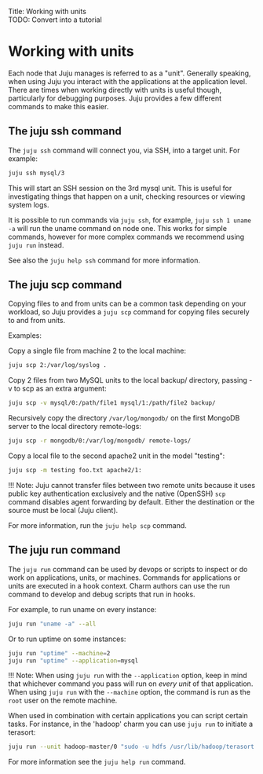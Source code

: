 Title: Working with units  
TODO:  Convert into a tutorial

# Working with units

Each node that Juju manages is referred to as a "unit". Generally speaking,
when using Juju you interact with the applications at the application level. 
There are times when working directly with units is useful though, particularly
for debugging purposes. Juju provides a few different commands to make this
easier.


## The juju ssh command

The `juju ssh` command will connect you, via SSH, into a target unit. For
example:

```bash
juju ssh mysql/3
```

This will start an SSH session on the 3rd mysql unit. This is useful for
investigating things that happen on a unit, checking resources or viewing
system logs.

It is possible to run commands via `juju ssh`, for example, `juju ssh 1 uname
-a` will run the uname command on node one. This works for simple commands,
however for more complex commands we recommend using `juju run` instead.

See also the `juju help ssh` command for more information.


## The juju scp command

Copying files to and from units can be a common task depending on your
workload, so Juju provides a `juju scp` command for copying files securely to
and from units.

Examples:

Copy a single file from machine 2 to the local machine:

```bash
juju scp 2:/var/log/syslog .
```

Copy 2 files from two MySQL units to the local backup/ directory, passing -v to
scp as an extra argument:

```bash
juju scp -v mysql/0:/path/file1 mysql/1:/path/file2 backup/
```

Recursively copy the directory `/var/log/mongodb/` on the first MongoDB server
to the local directory remote-logs:

```bash
juju scp -r mongodb/0:/var/log/mongodb/ remote-logs/
```

Copy a local file to the second apache2 unit in the model "testing":

```bash
juju scp -m testing foo.txt apache2/1:
```

!!! Note:
    Juju cannot transfer files between two remote units because it uses public
    key authentication exclusively and the native (OpenSSH) `scp` command disables
    agent forwarding by default. Either the destination or the source must be local
    (Juju client).

For more information, run the `juju help scp` command.


## The juju run command

The `juju run` command can be used by devops or scripts to inspect or do work
on applications, units, or machines. Commands for applications or units are
executed in a hook context. Charm authors can use the run command to develop 
and debug scripts that run in hooks.

For example, to run uname on every instance:

```bash
juju run "uname -a" --all
```

Or to run uptime on some instances:

```bash
juju run "uptime" --machine=2
juju run "uptime" --application=mysql
```

!!! Note: 
    When using `juju run` with the `--application` option, keep in mind
    that whichever command you pass will run on *every unit* of that application.
    When using `juju run` with the `--machine` option, the command is run as the
    `root` user on the remote machine.

When used in combination with certain applications you can script certain tasks.
For instance, in the 'hadoop' charm you can use `juju run` to initiate a
terasort:

```bash
juju run --unit hadoop-master/0 "sudo -u hdfs /usr/lib/hadoop/terasort.sh"
```

For more information see the `juju help run` command.
